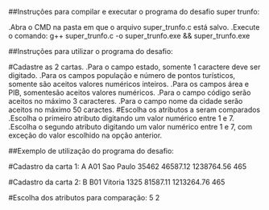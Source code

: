 ##Instruções para compilar e executar o programa do desafio super trunfo:

.Abra o CMD na pasta em que o arquivo super_trunfo.c está salvo.
.Execute o comando: g++ super_trunfo.c -o super_trunfo.exe && super_trunfo.exe

##Instruções para utilizar o programa do desafio:

#Cadastre as 2 cartas.
.Para o campo estado, somente 1 caractere deve ser digitado.
.Para os campos população e número de pontos turísticos, somente são aceitos valores numéricos inteiros.
.Para os campos área e PIB, somentesão aceitos valores numéricos.
.Para o campo código serão aceitos no máximo 3 caracteres.
.Para o campo nome da cidade serão aceitos no máximo 50 caractes.
#Escolha os atributos a seram comparados
.Escolha o primeiro atributo digitando um valor numérico entre 1 e 7.
.Escolha o segundo atributo digitando um valor numérico entre 1 e 7, com exceção do valor escolhido na opção anterior.

##Exemplo de utilização do programa do desafio:

#Cadastro da carta 1:
A
A01
Sao Paulo
35462
46587.12
1238764.56
465

#Cadastro da carta 2:
B
B01
Vitoria
1325
81587.11
1213264.76
465

#Escolha dos atributos para comparação:
5
2